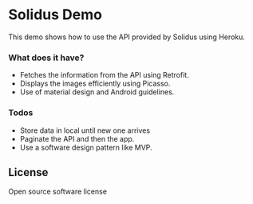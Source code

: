# Solidus Demo

This demo shows how to use the API provided by Solidus using Heroku.
### What does it have?

* Fetches the information from the API using Retrofit.
* Displays the images efficiently using Picasso.
* Use of material design and Android guidelines.


### Todos

 - Store data in local until new one arrives
 - Paginate the API and then the app.
 - Use a software design pattern like MVP.

License
----

Open source software license
